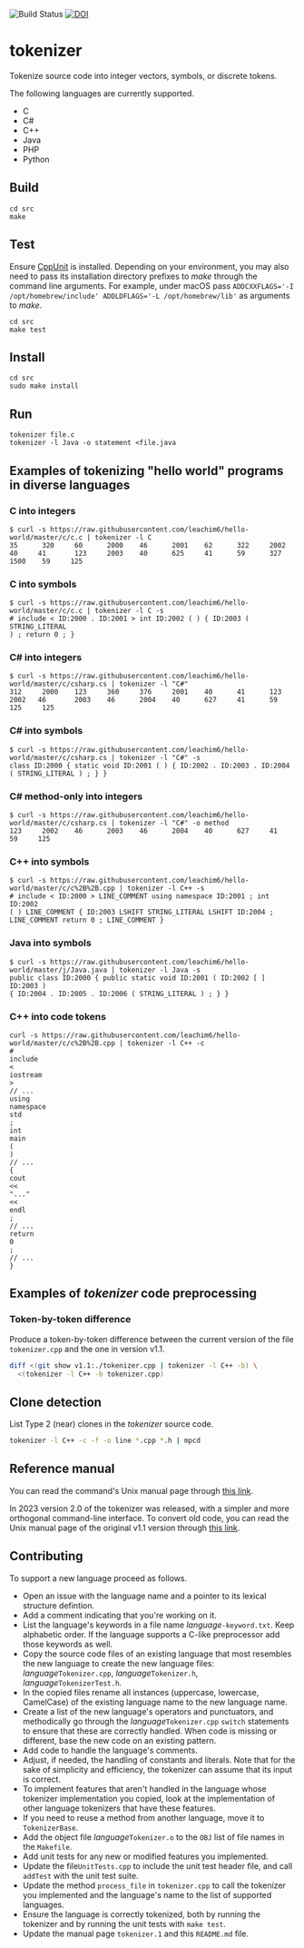 ![Build Status](https://img.shields.io/github/actions/workflow/status/dspinellis/tokenizer/main.yml?branch=master)
[![DOI](https://zenodo.org/badge/DOI/10.5281/zenodo.2558419.svg)](https://doi.org/10.5281/zenodo.2558419)


# tokenizer

Tokenize source code into integer vectors, symbols, or discrete tokens.

The following languages are currently supported.
* C
* C#
* C++
* Java
* PHP
* Python

## Build

```
cd src
make
```

## Test
Ensure [CppUnit](https://en.wikipedia.org/wiki/CppUnit) is installed.
Depending on your environment, you may also need to pass its installation
directory prefixes to _make_ through the command line arguments.
For example, under macOS pass
`ADDCXXFLAGS='-I /opt/homebrew/include' ADDLDFLAGS='-L /opt/homebrew/lib'`
as arguments to _make_.

```
cd src
make test
```

## Install

```
cd src
sudo make install
```

## Run

```
tokenizer file.c
tokenizer -l Java -o statement <file.java
```

## Examples of tokenizing "hello world" programs in diverse languages

### C into integers

```
$ curl -s https://raw.githubusercontent.com/leachim6/hello-world/master/c/c.c | tokenizer -l C
35      320     60      2000    46      2001    62      322     2002    40     41       123     2003    40      625     41      59      327     1500    59     125
```

### C into symbols

```
$ curl -s https://raw.githubusercontent.com/leachim6/hello-world/master/c/c.c | tokenizer -l C -s
# include < ID:2000 . ID:2001 > int ID:2002 ( ) { ID:2003 ( STRING_LITERAL
) ; return 0 ; }
```

### C# into integers

```
$ curl -s https://raw.githubusercontent.com/leachim6/hello-world/master/c/csharp.cs | tokenizer -l "C#"
312     2000    123     360     376     2001    40      41      123     2002   46       2003    46      2004    40      627     41      59      125     125
```

### C# into symbols

```
$ curl -s https://raw.githubusercontent.com/leachim6/hello-world/master/c/csharp.cs | tokenizer -l "C#" -s
class ID:2000 { static void ID:2001 ( ) { ID:2002 . ID:2003 . ID:2004
( STRING_LITERAL ) ; } }
```

### C# method-only into integers

```
$ curl -s https://raw.githubusercontent.com/leachim6/hello-world/master/c/csharp.cs | tokenizer -l "C#" -o method
123     2002    46      2003    46      2004    40      627     41      59     125
```

### C++ into symbols

```
$ curl -s https://raw.githubusercontent.com/leachim6/hello-world/master/c/c%2B%2B.cpp | tokenizer -l C++ -s
# include < ID:2000 > LINE_COMMENT using namespace ID:2001 ; int ID:2002
( ) LINE_COMMENT { ID:2003 LSHIFT STRING_LITERAL LSHIFT ID:2004 ;
LINE_COMMENT return 0 ; LINE_COMMENT }
```

### Java into symbols

```
$ curl -s https://raw.githubusercontent.com/leachim6/hello-world/master/j/Java.java | tokenizer -l Java -s
public class ID:2000 { public static void ID:2001 ( ID:2002 [ ] ID:2003 )
{ ID:2004 . ID:2005 . ID:2006 ( STRING_LITERAL ) ; } }
```

### C++ into code tokens

```
curl -s https://raw.githubusercontent.com/leachim6/hello-world/master/c/c%2B%2B.cpp | tokenizer -l C++ -c
#
include
<
iostream
>
// ...
using
namespace
std
;
int
main
(
)
// ...
{
cout
<<
"..."
<<
endl
;
// ...
return
0
;
// ...
}
```

## Examples of _tokenizer_ code preprocessing

### Token-by-token difference
Produce a token-by-token difference between the current version of the
file `tokenizer.cpp` and the one in version v1.1.
```sh
diff <(git show v1.1:./tokenizer.cpp | tokenizer -l C++ -b) \
  <(tokenizer -l C++ -b tokenizer.cpp)
```

## Clone detection
List Type 2 (near) clones in the _tokenizer_ source code.
```sh
tokenizer -l C++ -c -f -o line *.cpp *.h | mpcd
```

## Reference manual
You can read the command's Unix manual page through [this link](https://dspinellis.github.io/manview/?src=https%3A%2F%2Fraw.githubusercontent.com%2Fdspinellis%2Ftokenizer%2Fmaster%2Fsrc%2Ftokenizer.1&name=tokenizer(1)&link=https%3A%2F%2Fgithub.com%2Fdspinellis%2tokenizer).

In 2023 version 2.0 of the tokenizer was released, with a simpler and
more orthogonal command-line interface.
To convert old code, you can read the Unix manual page of the original v1.1
version through
[this link](https://dspinellis.github.io/manview/?src=https%3A%2F%2Fraw.githubusercontent.com%2Fdspinellis%2Ftokenizer%2Fv1.1%2Fsrc%2Ftokenizer.1&name=tokenizer(1)&link=https%3A%2F%2Fgithub.com%2Fdspinellis%2tokenizer).

## Contributing
To support a new language proceed as follows.
* Open an issue with the language name and a pointer to its lexical structure
defintion.
* Add a comment indicating that you're working on it.
* List the language's keywords in a file name *language*`-keyword.txt`.
Keep alphabetic order. If the language supports a C-like preprocessor
add those keywords as well.
* Copy the source code files of an existing language that most resembles
the new language to create the new language files:
*language*`Tokenizer.cpp`, *language*`Tokenizer.h`, *language*`TokenizerTest.h`.
* In the copied files rename all instances
(uppercase, lowercase, CamelCase) of the existing language name to the
new language name.
* Create a list of the new language's operators and punctuators, and
methodically go through the *language*`Tokenizer.cpp` `switch` statements
to ensure that these are correctly handled.
When code is missing or different, base the new code on an existing pattern.
* Add code to handle the language's comments.
* Adjust, if needed, the handling of constants and literals.
Note that for the sake of simplicity and efficiency,
the tokenizer can assume that its input is correct.
* To implement features that aren't handled in the language whose
tokenizer implementation you copied, look at the implementation of other
language tokenizers that have these features.
* If you need to reuse a method from another language, move it to
`TokenizerBase`.
* Add the object file *language*`Tokenizer.o` to the `OBJ` list of file
names in the `Makefile`.
* Add unit tests for any new or modified features you implemented.
* Update the file`UnitTests.cpp` to include the unit test header file,
and call `addTest` with the unit test suite.
* Update the method `process_file` in `tokenizer.cpp` to call the
tokenizer you implemented and the language's name to the list
of supported languages.
* Ensure the language is correctly tokenized, both by running the
tokenizer and by running the unit tests with `make test`.
* Update the manual page `tokenizer.1` and this `README.md` file.

